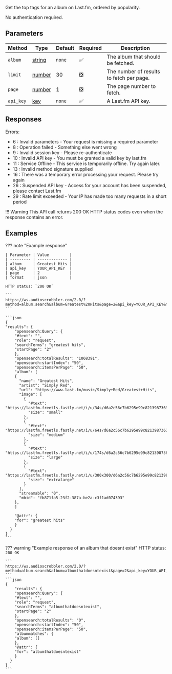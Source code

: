 Get the top tags for an album on Last.fm, ordered by popularity.

No authentication required.

## Parameters

| Method | Type | Default | Required | Description 
| ------ | ---- | ------- | -------- | -----------
| `album` | [string][string] | `none` | :white_check_mark: | The album that should be fetched.
| `limit` | [number][number] | 30 | :negative_squared_cross_mark: | The number of results to fetch per page.
| `page` | [number][number] | 1 | :negative_squared_cross_mark: | The page number to fetch.
| `api_key` | [key][key] | `none` | :white_check_mark: | A Last.fm API key.

## Responses

Errors:

- 6 : Invalid parameters - Your request is missing a required parameter
- 8 : Operation failed - Something else went wrong
- 9 : Invalid session key - Please re-authenticate
- 10 : Invalid API key - You must be granted a valid key by last.fm
- 11 : Service Offline - This service is temporarily offline. Try again later.
- 13 : Invalid method signature supplied
- 16 : There was a temporary error processing your request. Please try again
- 26 : Suspended API key - Access for your account has been suspended, please contact Last.fm
- 29 : Rate limit exceeded - Your IP has made too many requests in a short period

!!! Warning
    This API call returns 200 OK HTTP status codes even when the response contains an error.
    
## Examples

??? note "Example response"

    | Parameter | Value         |
    | --------- | ------------- |
    | album     | Greatest Hits |
    | api_key   | YOUR_API_KEY  |
    | page      | 2             |
    | format    | json          |

    HTTP status: `200 OK`

    ```
    https://ws.audioscrobbler.com/2.0/?method=album.search&album=Greatest%20Hits&page=2&api_key=YOUR_API_KEY&format=json
    ```

    ```json
    {
    "results": {
        "opensearch:Query": {
        "#text": "",
        "role": "request",
        "searchTerms": "greatest hits",
        "startPage": "2"
        },
        "opensearch:totalResults": "1068391",
        "opensearch:startIndex": "50",
        "opensearch:itemsPerPage": "50",
        "album": [
        {
          "name": "Greatest Hits",
          "artist": "Simply Red",
          "url": "https://www.last.fm/music/Simply+Red/Greatest+Hits",
          "image": [
            {
              "#text": "https://lastfm.freetls.fastly.net/i/u/34s/d6a2c56c7b6295e99c8213987363d8ff.png",
              "size": "small"
            },
            {
              "#text": "https://lastfm.freetls.fastly.net/i/u/64s/d6a2c56c7b6295e99c8213987363d8ff.png",
              "size": "medium"
            },
            {
              "#text": "https://lastfm.freetls.fastly.net/i/u/174s/d6a2c56c7b6295e99c8213987363d8ff.png",
              "size": "large"
            },
            {
              "#text": "https://lastfm.freetls.fastly.net/i/u/300x300/d6a2c56c7b6295e99c8213987363d8ff.png",
              "size": "extralarge"
            }
          ],
          "streamable": "0",
          "mbid": "fb871fa5-23f2-387a-be2a-c3f1ad074393"
        },
        ]

        "@attr": {
        "for": "greatest hits"
        }
      }
    }
    ```

??? warning "Example response of an album that doesnt exist"
    HTTP status: `200 OK`

    ```
    https://ws.audioscrobbler.com/2.0/?method=album.search&album=albumthatdoesntexist&page=2&api_key=YOUR_API_KEY&format=json
    ```
    ```json
    {
        "results": {
        "opensearch:Query": {
        "#text": "",
        "role": "request",
        "searchTerms": "albumthatdoesntexist",
        "startPage": "2"
        },
        "opensearch:totalResults": "0",
        "opensearch:startIndex": "50",
        "opensearch:itemsPerPage": "50",
        "albummatches": {
        "album": []
        },
        "@attr": {
        "for": "albumthatdoesntexist"
        }
      }
    }
    ```

[string]: https://developer.mozilla.org/en-US/docs/Web/JavaScript/Reference/Global_Objects/String
[number]: https://developer.mozilla.org/en-US/docs/Web/JavaScript/Reference/Global_Objects/Number
[key]: https://www.last.fm/api/account/create